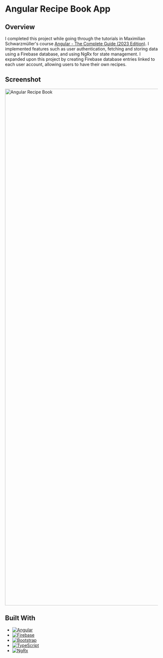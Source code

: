# Angular Recipe Book App
## Overview
I completed this project while going through the tutorials in Maximilian Schwarzmüller's course [Angular - The Complete Guide (2023 Edition)](https://www.udemy.com/course/the-complete-guide-to-angular-2/). I implemented features such as user authentication, fetching and storing data using a Firebase database, and using NgRx for state management. I expanded upon this project by creating Firebase database entries linked to each user account, allowing users to have their own recipes.

## Screenshot
<img width="2862" height="1701" alt="Angular Recipe Book" src="https://github.com/user-attachments/assets/304cf9b6-bcde-4719-b9ba-07d8fdd91f20" />

## Built With
- [![Angular](https://img.shields.io/badge/Angular-DD0031?style=for-the-badge&logo=angular&logoColor=white)](https://angular.io/)
- [![Firebase](https://img.shields.io/badge/Firebase-FFCA28?style=for-the-badge&logo=firebase&logoColor=black)](https://firebase.google.com/)
- [![Bootstrap](https://img.shields.io/badge/Bootstrap-563D7C?style=for-the-badge&logo=bootstrap&logoColor=white)](https://getbootstrap.com/)
- [![TypeScript](https://img.shields.io/badge/TypeScript-007ACC?style=for-the-badge&logo=typescript&logoColor=white)](https://www.typescriptlang.org/)
- [![NgRx](https://img.shields.io/badge/NgRx-BA2BD2?style=for-the-badge&logo=ngrx&logoColor=white)](https://ngrx.io/)
